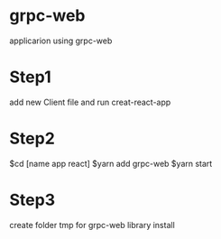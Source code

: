 # grpc-web
applicarion using grpc-web
# Step1
add new Client file and run creat-react-app
# Step2
$cd [name app react]
$yarn add grpc-web
$yarn start
# Step3
create folder tmp for grpc-web library install
